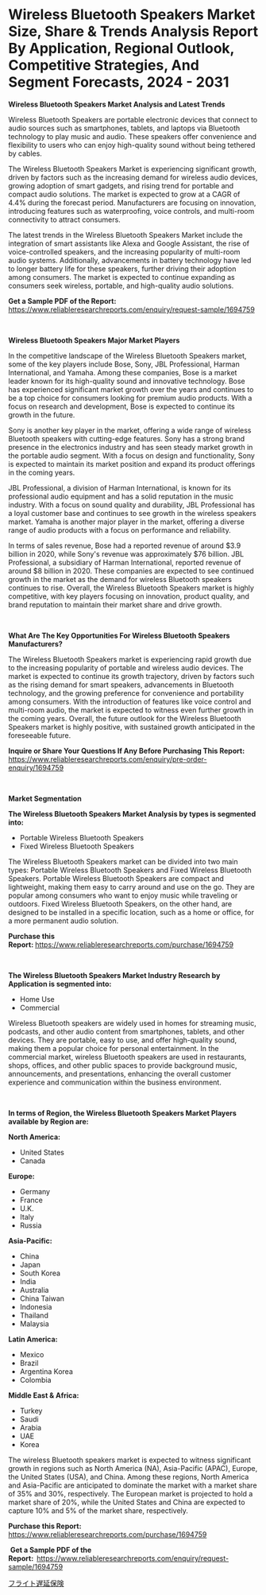 <p><h1>Wireless Bluetooth Speakers Market Size, Share & Trends Analysis Report By Application, Regional Outlook, Competitive Strategies, And Segment Forecasts, 2024 - 2031</h1></p><p><strong>Wireless Bluetooth Speakers Market Analysis and Latest Trends</strong></p>
<p><p>Wireless Bluetooth Speakers are portable electronic devices that connect to audio sources such as smartphones, tablets, and laptops via Bluetooth technology to play music and audio. These speakers offer convenience and flexibility to users who can enjoy high-quality sound without being tethered by cables.</p><p>The Wireless Bluetooth Speakers Market is experiencing significant growth, driven by factors such as the increasing demand for wireless audio devices, growing adoption of smart gadgets, and rising trend for portable and compact audio solutions. The market is expected to grow at a CAGR of 4.4% during the forecast period. Manufacturers are focusing on innovation, introducing features such as waterproofing, voice controls, and multi-room connectivity to attract consumers.</p><p>The latest trends in the Wireless Bluetooth Speakers Market include the integration of smart assistants like Alexa and Google Assistant, the rise of voice-controlled speakers, and the increasing popularity of multi-room audio systems. Additionally, advancements in battery technology have led to longer battery life for these speakers, further driving their adoption among consumers. The market is expected to continue expanding as consumers seek wireless, portable, and high-quality audio solutions.</p></p>
<p><strong>Get a Sample PDF of the Report:&nbsp;</strong> <a href="https://www.reliableresearchreports.com/enquiry/request-sample/1694759">https://www.reliableresearchreports.com/enquiry/request-sample/1694759</a></p>
<p>&nbsp;</p>
<p><strong>Wireless Bluetooth Speakers Major Market Players</strong></p>
<p><p>In the competitive landscape of the Wireless Bluetooth Speakers market, some of the key players include Bose, Sony, JBL Professional, Harman International, and Yamaha. Among these companies, Bose is a market leader known for its high-quality sound and innovative technology. Bose has experienced significant market growth over the years and continues to be a top choice for consumers looking for premium audio products. With a focus on research and development, Bose is expected to continue its growth in the future.</p><p>Sony is another key player in the market, offering a wide range of wireless Bluetooth speakers with cutting-edge features. Sony has a strong brand presence in the electronics industry and has seen steady market growth in the portable audio segment. With a focus on design and functionality, Sony is expected to maintain its market position and expand its product offerings in the coming years.</p><p>JBL Professional, a division of Harman International, is known for its professional audio equipment and has a solid reputation in the music industry. With a focus on sound quality and durability, JBL Professional has a loyal customer base and continues to see growth in the wireless speakers market. Yamaha is another major player in the market, offering a diverse range of audio products with a focus on performance and reliability.</p><p>In terms of sales revenue, Bose had a reported revenue of around $3.9 billion in 2020, while Sony's revenue was approximately $76 billion. JBL Professional, a subsidiary of Harman International, reported revenue of around $8 billion in 2020. These companies are expected to see continued growth in the market as the demand for wireless Bluetooth speakers continues to rise. Overall, the Wireless Bluetooth Speakers market is highly competitive, with key players focusing on innovation, product quality, and brand reputation to maintain their market share and drive growth.</p></p>
<p>&nbsp;</p>
<p><strong>What Are The Key Opportunities For Wireless Bluetooth Speakers Manufacturers?</strong></p>
<p><p>The Wireless Bluetooth Speakers market is experiencing rapid growth due to the increasing popularity of portable and wireless audio devices. The market is expected to continue its growth trajectory, driven by factors such as the rising demand for smart speakers, advancements in Bluetooth technology, and the growing preference for convenience and portability among consumers. With the introduction of features like voice control and multi-room audio, the market is expected to witness even further growth in the coming years. Overall, the future outlook for the Wireless Bluetooth Speakers market is highly positive, with sustained growth anticipated in the foreseeable future.</p></p>
<p><strong>Inquire or Share Your Questions If Any Before Purchasing This Report:</strong> <a href="https://www.reliableresearchreports.com/enquiry/pre-order-enquiry/1694759">https://www.reliableresearchreports.com/enquiry/pre-order-enquiry/1694759</a></p>
<p>&nbsp;</p>
<p><strong>Market Segmentation</strong></p>
<p><strong>The Wireless Bluetooth Speakers Market Analysis by types is segmented into:</strong></p>
<p><ul><li>Portable Wireless Bluetooth Speakers</li><li>Fixed Wireless Bluetooth Speakers</li></ul></p>
<p><p>The Wireless Bluetooth Speakers market can be divided into two main types: Portable Wireless Bluetooth Speakers and Fixed Wireless Bluetooth Speakers. Portable Wireless Bluetooth Speakers are compact and lightweight, making them easy to carry around and use on the go. They are popular among consumers who want to enjoy music while traveling or outdoors. Fixed Wireless Bluetooth Speakers, on the other hand, are designed to be installed in a specific location, such as a home or office, for a more permanent audio solution.</p></p>
<p><strong>Purchase this Report:&nbsp;</strong><a href="https://www.reliableresearchreports.com/purchase/1694759">https://www.reliableresearchreports.com/purchase/1694759</a></p>
<p>&nbsp;</p>
<p><strong>The Wireless Bluetooth Speakers Market Industry Research by Application is segmented into:</strong></p>
<p><ul><li>Home Use</li><li>Commercial</li></ul></p>
<p><p>Wireless Bluetooth speakers are widely used in homes for streaming music, podcasts, and other audio content from smartphones, tablets, and other devices. They are portable, easy to use, and offer high-quality sound, making them a popular choice for personal entertainment. In the commercial market, wireless Bluetooth speakers are used in restaurants, shops, offices, and other public spaces to provide background music, announcements, and presentations, enhancing the overall customer experience and communication within the business environment.</p></p>
<p>&nbsp;</p>
<p><strong>In terms of Region, the Wireless Bluetooth Speakers Market Players available by Region are:</strong></p>
<p>
    <p> <strong> North America: </strong>
        <ul>
            <li>United States</li>
            <li>Canada</li>
        </ul>
        </p> 
    <p> <strong> Europe: </strong>
        <ul>
            <li>Germany</li>
            <li>France</li>
            <li>U.K.</li>
            <li>Italy</li>
            <li>Russia</li>
        </ul>
        </p> 
    <p> <strong> Asia-Pacific: </strong>
        <ul>
            <li>China</li>
            <li>Japan</li>
            <li>South Korea</li>
            <li>India</li>
            <li>Australia</li>
            <li>China Taiwan</li>
            <li>Indonesia</li>
            <li>Thailand</li>
            <li>Malaysia</li>
        </ul>
        </p> 
    <p> <strong> Latin America: </strong>
        <ul>
            <li>Mexico</li>
            <li>Brazil</li>
            <li>Argentina Korea</li>
            <li>Colombia</li>
        </ul>
        </p> 
    <p> <strong> Middle East & Africa: </strong>
        <ul>
            <li>Turkey</li>
            <li>Saudi</li>
            <li>Arabia</li>
            <li>UAE</li>
            <li>Korea</li>
        </ul>
    </p>
    </p>
<p><p>The wireless Bluetooth speakers market is expected to witness significant growth in regions such as North America (NA), Asia-Pacific (APAC), Europe, the United States (USA), and China. Among these regions, North America and Asia-Pacific are anticipated to dominate the market with a market share of 35% and 30%, respectively. The European market is projected to hold a market share of 20%, while the United States and China are expected to capture 10% and 5% of the market share, respectively.</p></p>
<p><strong>Purchase this Report: </strong><a href="https://www.reliableresearchreports.com/purchase/1694759">https://www.reliableresearchreports.com/purchase/1694759</a></p>
<p>&nbsp;<strong>Get a Sample PDF of the Report:&nbsp;&nbsp;</strong><a href="https://www.reliableresearchreports.com/enquiry/request-sample/1694759">https://www.reliableresearchreports.com/enquiry/request-sample/1694759</a></p>
<p><strong></strong></p>
<p><p><a href="https://github.com/oafhukehf4709715/Market-Research-Report-List-1/blob/main/284106611957.md">フライト遅延保険</a></p></p>